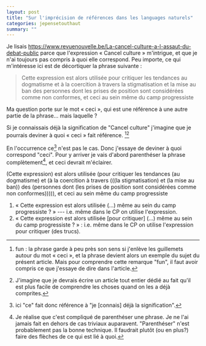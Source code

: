 ```yaml
---
layout: post
title: "Sur l'imprécision de références dans les languages naturels"
categories: jepensetouthaut
summary: ""
---
```

Je lisais <https://www.revuenouvelle.be/La-cancel-culture-a-l-assaut-du-debat-public> parce que l'expression « Cancel culture » m'intrigue, et que je n'ai toujours pas compris à quoi elle correspond. Peu importe, ce qui m'intéresse ici est de décortiquer la phrase suivante :


> Cette expression est alors utilisée pour critiquer les tendances au dogmatisme et à la coercition à travers la stigmatisation et la mise au ban des personnes dont les prises de position sont considérées comme non conformes, et ceci au sein même du camp progressiste

Ma question porte sur le mot « ceci », qui est une référence à une autre partie de la phrase... mais laquelle ?

Si je connaissais déjà la signification de "Cancel culture" j'imagine que je pourrais deviner à quoi « ceci » fait référence. [^1][^2]

En l'occurrence ce[^3] n'est pas le cas. Donc j'essaye de deviner à quoi correspond "ceci". Pour y arriver je vais d'abord parenthéser la phrase complètement[^4], et ceci devrait m'éclairer.

(Cette expression) est alors utilisée (pour critiquer les tendances (au dogmatisme) et (à la coercition à travers (((la stigmatisation) et (la mise au ban)) des (personnes dont (les prises de position sont considérées comme non conformes))))), et ceci au sein même du camp progressiste

1. « Cette expression est alors utilisée (...) même au sein du camp progressiste ? » --- i.e. même dans le CP on utilise l'expression.
2. « Cette expression est alors utilisée [pour critiquer] (...) même au sein du camp progressiste ? » : i.e. même dans le CP on utilise l'expression pour critiquer (des trucs).


[^1]: fun : la phrase garde à peu près son sens si j'enlève les guillemets autour du mot « ceci », et la phrase devient alors un exemple du sujet du présent article. Mais pour comprendre cette remarque "fun", il faut avoir compris ce que j'essaye de dire dans l'article. 

[^2]: J'imagine que je devrais écrire un article tout entier dédié au fait qu'il est plus facile de comprendre les choses quand on les a déjà comprites.

[^3]: ici "ce" fait donc référence à "je [connais] déjà la signification".

[^4]: Je réalise que c'est compliqué de parenthéser une phrase. Je ne l'ai jamais fait en dehors de cas triviaux auparavent. "Parenthéser" n'est probablement pas la bonne technique. Il faudrait plutôt (ou en plus?) faire des flèches de ce qui est lié à quoi.
